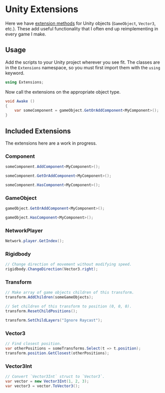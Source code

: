 # Unity Extensions

Here we have [extension methods](http://en.wikipedia.org/wiki/Extension_method)
for Unity objects (`GameObject`, `Vector3`, etc.). These add useful
functionality that I often end up reimplementing in every game I make.


## Usage

Add the scripts to your Unity project wherever you see fit. The classes are
in the `Extensions` namespace, so you must first import them with the `using`
keyword.

```csharp
using Extensions;
```

Now call the extensions on the appropriate object type.

```csharp
void Awake ()
{
    var someComponent = gameObject.GetOrAddComponent<MyComponent>();
}
```


## Included Extensions

The extensions here are a work in progress.

### Component

```csharp
someComponent.AddComponent<MyComponent>();

someComponent.GetOrAddComponent<MyComponent>();

someComponent.HasComponent<MyComponent>();
```

### GameObject

```csharp
gameObject.GetOrAddComponent<MyComponent>();

gameObject.HasComponent<MyComponent>();
```

### NetworkPlayer

```csharp
Network.player.GetIndex();
```

### Rigidbody

```csharp
// Change direction of movement without modifying speed.
rigidbody.ChangeDirection(Vector3.right);
```

### Transform

```csharp
// Make array of game objects children of this transform.
transform.AddChildren(someGameObjects);

// Set children of this transform to position (0, 0, 0).
transform.ResetChildPositions();

transform.SetChildLayers("Ignore Raycast");
```

### Vector3

```csharp
// Find closest position.
var otherPositions = someTransforms.Select(t => t.position);
transform.position.GetClosest(otherPositions);
```


### Vector3Int

```csharp
// Convert `Vector3Int` struct to `Vector3`.
var vector = new Vector3Int(1, 2, 3);
var vector3 = vector.ToVector3();
```
